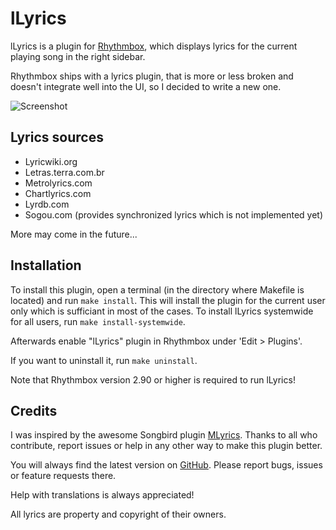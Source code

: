 lLyrics
===============

lLyrics is a plugin for [Rhythmbox](http://projects.gnome.org/rhythmbox/), which displays lyrics for the current playing song in the right sidebar.

Rhythmbox ships with a lyrics plugin, that is more or less broken and doesn't integrate well into the UI, so I decided to write a new one.



![Screenshot](http://www.dmo60.de/lLyricsScreenshot.png)




Lyrics sources
---------------

  - Lyricwiki.org
  - Letras.terra.com.br
  - Metrolyrics.com
  - Chartlyrics.com
  - Lyrdb.com
  - Sogou.com (provides synchronized lyrics which is not implemented yet)

More may come in the future...




Installation
---------------

To install this plugin, open a terminal (in the directory where Makefile is located) and run `make install`. This will install the plugin for the current user only which is sufficiant in most of the cases. 
To install lLyrics systemwide for all users, run `make install-systemwide`.

Afterwards enable "lLyrics" plugin in Rhythmbox under 'Edit > Plugins'.

If you want to uninstall it, run `make uninstall`.

Note that Rhythmbox version 2.90 or higher is required to run lLyrics!




Credits
---------------

I was inspired by the awesome Songbird plugin [MLyrics](https://github.com/FreeleX/MLyrics).
Thanks to all who contribute, report issues or help in any other way to make this plugin better.

You will always find the latest version on [GitHub](https://github.com/dmo60/lLyrics).
Please report bugs, issues or feature requests there.

Help with translations is always appreciated!

All lyrics are property and copyright of their owners.
